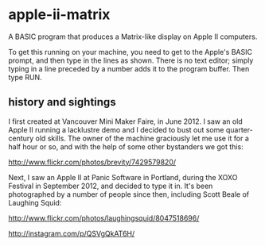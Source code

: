 # apple-ii-matrix

A BASIC program that produces a Matrix-like display on Apple II computers.

To get this running on your machine, you need to get to the Apple's BASIC prompt, and then
type in the lines as shown. There is no text editor; simply typing in a line preceded by a number
adds it to the program buffer. Then type RUN.


## history and sightings

I first created at Vancouver Mini Maker Faire, in June 2012. I saw an old Apple II running a lacklustre demo and I decided
to bust out some quarter-century old skills. The owner of the machine graciously let me use it for a half hour or so, and
with the help of some other bystanders we got this:

http://www.flickr.com/photos/brevity/7429579820/

Next, I saw an Apple II at Panic Software in Portland, during the XOXO Festival in September 2012, and decided to 
type it in. It's been photographed by a number of people since then, including Scott Beale of Laughing Squid:

http://www.flickr.com/photos/laughingsquid/8047518696/

http://instagram.com/p/QSVgQkAT6H/
